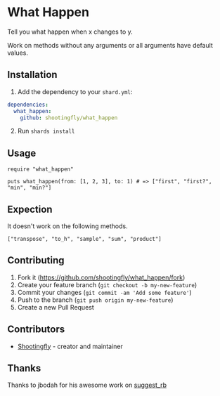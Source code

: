# What Happen

Tell you what happen when x changes to y.

Work on methods without any arguments or all arguments have default values.

## Installation

1. Add the dependency to your `shard.yml`:

```yaml
dependencies:
  what_happen:
    github: shootingfly/what_happen
```

2. Run `shards install`

## Usage

```crystal
require "what_happen"

puts what_happen(from: [1, 2, 3], to: 1) # => ["first", "first?", "min", "min?"]
```

## Expection

It doesn't work on the following methods.
```crystal
["transpose", "to_h", "sample", "sum", "product"]
```

## Contributing

1. Fork it (<https://github.com/shootingfly/what_happen/fork>)
2. Create your feature branch (`git checkout -b my-new-feature`)
3. Commit your changes (`git commit -am 'Add some feature'`)
4. Push to the branch (`git push origin my-new-feature`)
5. Create a new Pull Request

## Contributors

- [Shootingfly](https://github.com/shootingfly) - creator and maintainer

## Thanks

Thanks to jbodah for his awesome work on [suggest_rb](https://github.com/jbodah/suggest_rb)
